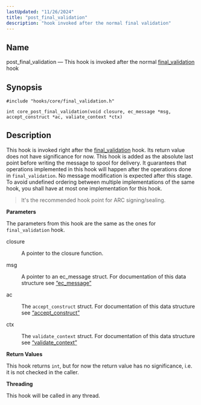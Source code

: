 ```yaml
---
lastUpdated: "11/26/2024"
title: "post_final_validation"
description: "hook invoked after the normal final validation"
---
```


<a name="hooks.core.post_final_validation"></a>
## Name

post_final_validation — This hook is invoked after the normal
[final_validation](/momentum/3/3-api/hooks-core-final-validation) hook

## Synopsis

`#include "hooks/core/final_validation.h"`

`int core_post_final_validation(void closure, ec_message *msg, accept_construct *ac, valiate_context *ctx)`


## Description

This hook is invoked right after the
[final_validation](/momentum/3/3-api/hooks-core-final-validation) hook. Its return value
does not have significance for now.
This hook is added as the absolute last point before writing the message to spool for delivery.
It guarantees that operations implemented in this hook will happen after the operations done in
`final_validation`.
No message modification is expected after this stage.
To avoid undefined ordering between multiple implementations of the same hook, you shall have at most
 one implementation for this hook.
> It's the recommended hook point for ARC signing/sealing.


**Parameters**

The parameters from this hook are the same as the ones for `final_validation` hook.

<dl class="variablelist">

<dt>closure</dt>

<dd>

A pointer to the closure function.

</dd>

<dt>msg</dt>

<dd>

A pointer to an ec_message struct. For documentation of this data structure see [“ec_message”](/momentum/3/3-api/structs-ec-message)

</dd>

<dt>ac</dt>

<dd>

The `accept_construct` struct. For documentation of this data structure see [“accept_construct”](/momentum/3/3-api/structs-accept-construct)

</dd>

<dt>ctx</dt>

<dd>

The `validate_context` struct. For documentation of this data structure see [“validate_context”](/momentum/3/3-api/structs-validate-context)

</dd>

</dl>

**Return Values**

This hook returns `int`, but for now the return value has no significance, i.e. it is not checked in
the caller.

**Threading**

This hook will be called in any thread.


<a name="idp45866720"></a>
